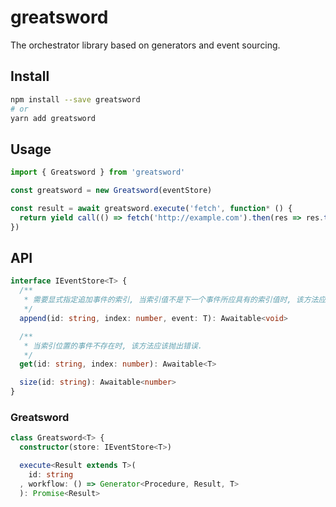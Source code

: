 # greatsword
The orchestrator library based on generators and event sourcing.

## Install
```sh
npm install --save greatsword
# or
yarn add greatsword
```

## Usage
```ts
import { Greatsword } from 'greatsword'

const greatsword = new Greatsword(eventStore)

const result = await greatsword.execute('fetch', function* () {
  return yield call(() => fetch('http://example.com').then(res => res.text()))
})
```

## API
```ts
interface IEventStore<T> {
  /**
   * 需要显式指定追加事件的索引, 当索引值不是下一个事件所应具有的索引值时, 该方法应该抛出错误.
   */
  append(id: string, index: number, event: T): Awaitable<void>

  /**
   * 当索引位置的事件不存在时, 该方法应该抛出错误.
   */
  get(id: string, index: number): Awaitable<T>

  size(id: string): Awaitable<number>
}
```

### Greatsword
```ts
class Greatsword<T> {
  constructor(store: IEventStore<T>)

  execute<Result extends T>(
    id: string
  , workflow: () => Generator<Procedure, Result, T>
  ): Promise<Result>
```
